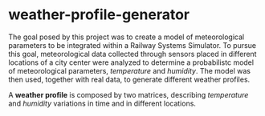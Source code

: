 # weather-profile-generator
The goal posed by this project was to create a model of meteorological parameters to be integrated within a Railway Systems Simulator. To pursue this goal, meteorological data collected through sensors placed in different locations of a city center were analyzed to determine a probabilistc model of meteorological parameters, *temperature* and *humidity*. The model was then used, together with real data, to generate different weather profiles.

A **weather profile** is composed by two matrices,  describing *temperature* and *humidity* variations in time and in different locations. 


